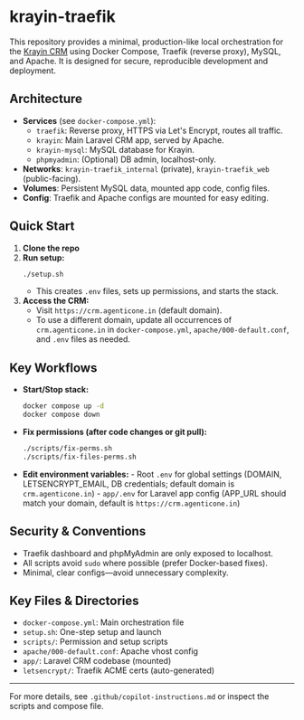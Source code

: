 
# krayin-traefik

This repository provides a minimal, production-like local orchestration for the [Krayin CRM](https://krayincrm.com/) using Docker Compose, Traefik (reverse proxy), MySQL, and Apache. It is designed for secure, reproducible development and deployment.

## Architecture
- **Services** (see `docker-compose.yml`):
	- `traefik`: Reverse proxy, HTTPS via Let's Encrypt, routes all traffic.
	- `krayin`: Main Laravel CRM app, served by Apache.
	- `krayin-mysql`: MySQL database for Krayin.
	- `phpmyadmin`: (Optional) DB admin, localhost-only.
- **Networks**: `krayin-traefik_internal` (private), `krayin-traefik_web` (public-facing).
- **Volumes**: Persistent MySQL data, mounted app code, config files.
- **Config**: Traefik and Apache configs are mounted for easy editing.

## Quick Start
1. **Clone the repo**
2. **Run setup:**
	 ```bash
	 ./setup.sh
	 ```
	 - This creates `.env` files, sets up permissions, and starts the stack.
3. **Access the CRM:**
	- Visit `https://crm.agenticone.in` (default domain).
	- To use a different domain, update all occurrences of `crm.agenticone.in` in `docker-compose.yml`, `apache/000-default.conf`, and `.env` files as needed.

## Key Workflows
- **Start/Stop stack:**
	```bash
	docker compose up -d
	docker compose down
	```
- **Fix permissions (after code changes or git pull):**
	```bash
	./scripts/fix-perms.sh
	./scripts/fix-files-perms.sh
	```
- **Edit environment variables:**
		- Root `.env` for global settings (DOMAIN, LETSENCRYPT_EMAIL, DB credentials; default domain is `crm.agenticone.in`)
		- `app/.env` for Laravel app config (APP_URL should match your domain, default is `https://crm.agenticone.in`)

## Security & Conventions
- Traefik dashboard and phpMyAdmin are only exposed to localhost.
- All scripts avoid `sudo` where possible (prefer Docker-based fixes).
- Minimal, clear configs—avoid unnecessary complexity.

## Key Files & Directories
- `docker-compose.yml`: Main orchestration file
- `setup.sh`: One-step setup and launch
- `scripts/`: Permission and setup scripts
- `apache/000-default.conf`: Apache vhost config
- `app/`: Laravel CRM codebase (mounted)
- `letsencrypt/`: Traefik ACME certs (auto-generated)

---
For more details, see `.github/copilot-instructions.md` or inspect the scripts and compose file.

